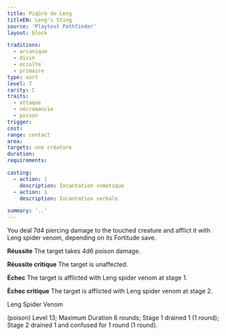 ```yaml
---
title: Piqûre de Leng
titleEN: Leng's Sting
source: 'Playtest Pathfinder'
layout: block

traditions:
  - arcanique
  - divin
  - occulte
  - primaire
type: sort
level: 7
rarity: C
traits:
  - attaque
  - nécromancie
  - poison
trigger: 
cost: 
range: contact
area: 
targets: une créature
duration: 
requirements: 

casting:
  - action: 1
    description: Incantation somatique
  - action: 1
    description: Incantation verbale

summary: '..'
---
```

You deal 7d4 piercing damage to the touched creature and afflict it with Leng spider venom, depending on its Fortitude save.

**Réussite** The target takes 4d6 poison damage.

**Réussite critique** The target is unaffected.

**Échec** The target is afflicted with Leng spider venom at stage 1.

**Échec critique** The target is afflicted with Leng spider venom at stage 2.

Leng Spider Venom

(poison) Level 13; Maximum Duration 6 rounds; Stage 1 drained 1 (1 round); Stage 2 drained 1 and confused for 1 round (1 round).